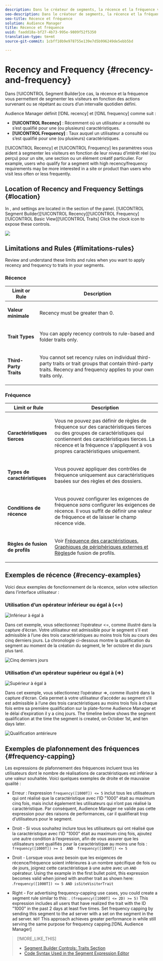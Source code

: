 ```yaml
---
description: Dans le créateur de segments, la récence et la fréquence vous permettent de segmenter les visiteurs en fonction des actions survenant ou se répétant au cours d’un intervalle quotidien défini.
seo-description: Dans le créateur de segments, la récence et la fréquence vous permettent de segmenter les visiteurs en fonction des actions survenant ou se répétant au cours d’un intervalle quotidien défini.
seo-title: Récence et fréquence
solution: Audience Manager
title: Récence et fréquence
uuid: faadd18a-bf27-4b73-995e-9809f52f5350
translation-type: tm+mt
source-git-commit: 1cbff10b9e978755e139e7d5b996249de5ebb5bd

---
```



# Recency and Frequency {#recency-and-frequency}

Dans [!UICONTROL Segment Builder]ce cas, la récence et la fréquence vous permettent de segmenter les visiteurs en fonction des actions survenant ou se répétant au cours d’un intervalle quotidien défini.

Audience Manager définit [!DNL recency] et [!DNL frequency] comme suit :

* **[!UICONTROL Recency]** : Récemment où un utilisateur a consulté ou s’est qualifié pour une (ou plusieurs) caractéristiques.
* **[!UICONTROL Frequency]** : Taux auquel un utilisateur a consulté ou s’est qualifié pour une (ou plusieurs) caractéristiques.

[!UICONTROL Recency] et [!UICONTROL Frequency] les paramètres vous aident à segmenter les visiteurs en fonction de leur niveau d’intérêt réel (ou perçu) pour un site, une section ou un élément créatif particulier. For example, users who qualify for a segment with high recency/frequency requirements may be more interested in a site or product than users who visit less often or less frequently.

## Location of Recency and Frequency Settings {#location}

In ,  and  settings are located in the  section of the  panel. [!UICONTROL Segment Builder][!UICONTROL Recency][!UICONTROL Frequency][!UICONTROL Basic View][!UICONTROL Traits] Click the clock icon to expose these controls.

![](assets/recency_frequency.png)

## Limitations and Rules {#limitations-rules}

Review and understand these limits and rules when you want to apply recency and frequency to traits in your segments.

### Récence

<table id="table_026064124C694D75B7A960457D50170B"> 
 <thead> 
  <tr> 
   <th colname="col1" class="entry"> Limit or Rule </th> 
   <th colname="col2" class="entry"> Description </th> 
  </tr> 
 </thead>
 <tbody> 
  <tr> 
   <td colname="col1"> <p> <b>Valeur minimale</b> </p> </td> 
   <td colname="col2"> <p>Recency must be greater than 0. </p> </td> 
  </tr>
  <tr> 
   <td colname="col1"> <p> <b>Trait Types</b> </p> </td> 
   <td colname="col2"> <p>You can apply recency controls to rule-based and folder traits only. </p> </td> 
  </tr> 
  <tr> 
   <td colname="col1"> <p> <b>Third-Party Traits</b> </p> </td> 
   <td colname="col2"> <p>You cannot set recency rules on individual third-party traits or trait groups that contain third-party traits. Recency and frequency applies to your own traits only. </p> </td> 
  </tr> 
 </tbody> 
</table>

### Fréquence

<table id="table_EBD621D26C8B4D03933E8C0753C892A7"> 
 <thead> 
  <tr> 
   <th colname="col1" class="entry"> Limit or Rule </th> 
   <th colname="col2" class="entry"> Description </th> 
  </tr> 
 </thead>
 <tbody> 
  <tr> 
   <td colname="col1"> <p> <b>Caractéristiques tierces</b> </p> </td> 
   <td colname="col2"> <p>Vous ne pouvez pas définir de règles de fréquence sur des caractéristiques tierces ou des groupes de caractéristiques qui contiennent des caractéristiques tierces. La récence et la fréquence s'appliquent à vos propres caractéristiques uniquement. </p> </td> 
  </tr> 
  <tr> 
   <td colname="col1"> <p> <b>Types de caractéristiques</b> </p> </td> 
   <td colname="col2"> <p>Vous pouvez appliquer des contrôles de fréquence uniquement aux caractéristiques basées sur des règles et des dossiers. </p> </td> 
  </tr> 
  <tr> 
   <td colname="col1"> <p> <b>Conditions de récence</b> </p> </td> 
   <td colname="col2"> <p>Vous pouvez configurer les exigences de fréquence <i>sans</i> configurer les exigences de récence. Il vous suffit de définir une valeur de fréquence et de laisser le champ récence vide. </p> </td> 
  </tr> 
  <tr> 
   <td colname="col1"> <p><b>Règles de fusion de profils</b> </p> </td> 
   <td colname="col2"> <p>Voir <a href="../../faq/faq-profile-merge.md#trait-freq-device-rules"> Fréquence des caractéristiques, Graphiques de périphériques externes et Règles</a>de fusion de profils. </p> </td> 
  </tr> 
 </tbody> 
</table>

## Exemples de récence {#recency-examples}

Voici deux exemples de fonctionnement de la récence, selon votre sélection dans l’interface utilisateur :

### Utilisation d’un opérateur inférieur ou égal à (&lt;=)

![Inférieur à égal à](assets/less-than-equal-to.png)

Dans cet exemple, vous sélectionnez l’opérateur &lt;=, comme illustré dans la capture d’écran. Votre utilisateur est admissible pour le segment s’il est admissible à l’une des trois caractéristiques au moins trois fois au cours des cinq derniers jours. La chronologie ci-dessous montre la qualification du segment au moment de la création du segment, le 1er octobre et dix jours plus tard.

![Cinq derniers jours](assets/last-5-days.png)

### Utilisation d’un opérateur supérieur ou égal à (=&gt;)

![Supérieur à égal à](assets/greater-than-equal-to.png)

Dans cet exemple, vous sélectionnez l’opérateur =&gt;, comme illustré dans la capture d’écran. Cela permet à votre utilisateur d’accéder au segment s’il est admissible à l’une des trois caractéristiques au moins trois fois à chaque fois entre sa première qualification sur la plate-forme Audience Manager et le délai d’expiration il y a cinq jours. The timeline below shows the segment qualification at the time the segment is created, on October 1st, and ten days later.

![Qualification antérieure](assets/earlier-qualification.png)


## Exemples de plafonnement des fréquences {#frequency-capping}

Les expressions de plafonnement des fréquences incluent tous les utilisateurs dont le nombre de réalisations de caractéristiques est inférieur à une valeur souhaitée. Voici quelques exemples de droite et de mauvaise qualité :

* Erreur : l’expression `frequency([1000T]) <= 5` inclut tous les utilisateurs qui ont réalisé que la caractéristique avec l’ID "1000" était au maximum cinq fois, mais inclut également les utilisateurs qui n’ont pas réalisé la caractéristique. Par conséquent, Audience Manager ne valide pas cette expression pour des raisons de performances, car il qualifierait trop d’utilisateurs pour le segment.

* Droit - Si vous souhaitez inclure tous les utilisateurs qui ont réalisé que la caractéristique avec l’ID "1000" était au maximum cinq fois, ajoutez une autre condition à l’expression, afin de vous assurer que les utilisateurs sont qualifiés pour la caractéristique au moins une fois :  `frequency([1000T]) >= 1  AND  frequency([1000T]) <= 5`

* Droit - Lorsque vous avez besoin que les exigences de récence/fréquence soient inférieures à un nombre spécifique de fois ou de jours, joignez cette caractéristique à une autre avec un `AND` opérateur. Using the example in the first bullet point, this expression becomes valid when joined with another trait as shown here: .`frequency([1000T]) <= 5 AND isSiteVisitorTrait`

* Right - For advertising frequency-capping use cases, you could create a segment rule similar to this: . `(frequency([1000T] <= 2D) >= 5)` This expression includes all users that have realized the trait with the ID "1000" in the past 2 days at least five times. Set frequency capping by sending this segment to the ad server with a  set on the segment in the ad server. `NOT` This approach achieves greater performance in  while still serving the same purpose for frequency capping.[!DNL Audience Manager]

>[!MORE_LIKE_THIS]
>
>* [Segment Builder Controls: Traits Section](../../features/segments/segment-builder.md#segment-builder-controls-traits)
>* [Code Syntax Used in the Segment Expression Editor](../../features/segments/segment-code-syntax.md)

